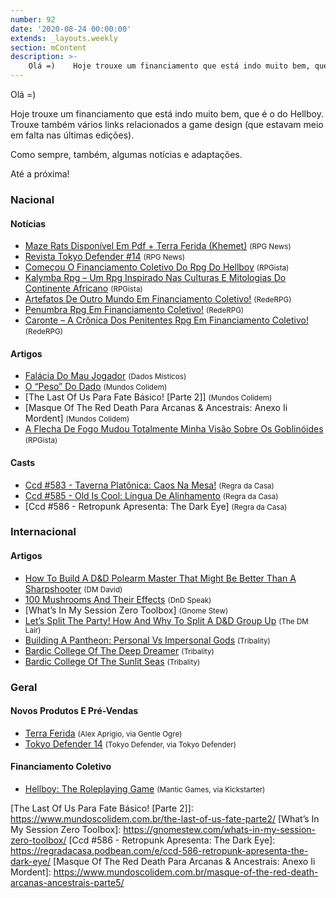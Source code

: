 ```yaml
---
number: 92
date: '2020-08-24 00:00:00'
extends: _layouts.weekly
section: mContent
description: >-
    Olá =)    Hoje trouxe um financiamento que está indo muito bem, que é o do Hellboy. Trouxe também vários links relacionados a game design (que estavam meio em falta nas últimas edições).    Como sempre, também, algumas notícias e adaptações.    Até a próxima!
---
```


Olá =)

Hoje trouxe um financiamento que está indo muito bem, que é o do Hellboy. Trouxe também vários links relacionados a game design (que estavam meio em falta nas últimas edições).

Como sempre, também, algumas notícias e adaptações.

Até a próxima!

### Nacional

#### Notícias

- [Maze Rats Disponível Em Pdf + Terra Ferida (Khemet)] <small>(RPG News)</small>
- [Revista Tokyo Defender #14] <small>(RPG News)</small>
- [Começou O Financiamento Coletivo Do Rpg Do Hellboy] <small>(RPGista)</small>
- [Kalymba Rpg – Um Rpg Inspirado Nas Culturas E Mitologias Do Continente Africano] <small>(RPGista)</small>
- [Artefatos De Outro Mundo Em Financiamento Coletivo!] <small>(RedeRPG)</small>
- [Penumbra Rpg Em Financiamento Coletivo!] <small>(RedeRPG)</small>
- [Caronte – A Crônica Dos Penitentes Rpg Em Financiamento Coletivo!] <small>(RedeRPG)</small>

#### Artigos

- [Falácia Do Mau Jogador] <small>(Dados Místicos)</small>
- [O “Peso” Do Dado] <small>(Mundos Colidem)</small>
- [The Last Of Us Para Fate Básico! [Parte 2]] <small>(Mundos Colidem)</small>
- [Masque Of The Red Death Para Arcanas &amp; Ancestrais: Anexo Ii Mordent] <small>(Mundos Colidem)</small>
- [A Flecha De Fogo Mudou Totalmente Minha Visão Sobre Os Goblinóides] <small>(RPGista)</small>

#### Casts

- [Ccd #583 - Taverna Platônica: Caos Na Mesa!] <small>(Regra da Casa)</small>
- [Ccd #585 - Old Is Cool: Língua De Alinhamento] <small>(Regra da Casa)</small>
- [Ccd #586 - Retropunk Apresenta: The Dark Eye] <small>(Regra da Casa)</small>

### Internacional

#### Artigos

- [How To Build A D&amp;D Polearm Master That Might Be Better Than A Sharpshooter] <small>(DM David)</small>
- [100 Mushrooms And Their Effects] <small>(DnD Speak)</small>
- [What’s In My Session Zero Toolbox] <small>(Gnome Stew)</small>
- [Let’s Split The Party! How And Why To Split A D&amp;D Group Up] <small>(The DM Lair)</small>
- [Building A Pantheon: Personal Vs Impersonal Gods] <small>(Tribality)</small>
- [Bardic College Of The Deep Dreamer] <small>(Tribality)</small>
- [Bardic College Of The Sunlit Seas] <small>(Tribality)</small>

### Geral

#### Novos Produtos E Pré-Vendas

- [Terra Ferida] <small>(Alex Aprigio, via Gentle Ogre)</small>
- [Tokyo Defender 14] <small>(Tokyo Defender, via Tokyo Defender)</small>

#### Financiamento Coletivo

- [Hellboy: The Roleplaying Game] <small>(Mantic Games, via Kickstarter)</small>


[Artefatos De Outro Mundo Em Financiamento Coletivo!]: https://www.rederpg.com.br/2020/08/22/artefatos-de-outro-mundo-em-financiamento-coletivo/
[Maze Rats Disponível Em Pdf + Terra Ferida (Khemet)]: https://newsrpg.wordpress.com/2020/08/22/maze-rats-disponivel-em-pdf-terra-ferida-khemet/
[Terra Ferida]: https://gentleogre.com.br/produto/terra-ferida/
[Penumbra Rpg Em Financiamento Coletivo!]: https://www.rederpg.com.br/2020/08/20/penumbra-rpg-em-financiamento-coletivo/
[Começou O Financiamento Coletivo Do Rpg Do Hellboy]: https://rpgista.com.br/2020/08/20/rpg-do-hellboy/
[Hellboy: The Roleplaying Game]: https://www.kickstarter.com/projects/manticgames/hellboy-the-next-chapter
[Revista Tokyo Defender #14]: https://newsrpg.wordpress.com/2020/08/20/revista-tokyo-defender-14/
[Tokyo Defender 14]: http://tokyodefender.com/tokyo-defender-14/
[Kalymba Rpg – Um Rpg Inspirado Nas Culturas E Mitologias Do Continente Africano]: https://rpgista.com.br/2020/08/19/kalymba-rpg-um-rpg-de-acao-e-aventura-epica-inspirado-nas-culturas-e-mitologias-do-continente-africano/
[Let’s Split The Party! How And Why To Split A D&amp;D Group Up]: https://www.thedmlair.com/2020/08/18/lets-split-the-party-how-and-why-to-split-a-dd-group-up/
[How To Build A D&amp;D Polearm Master That Might Be Better Than A Sharpshooter]: https://dmdavid.com/tag/how-to-build-a-dd-polearm-master-that-might-be-better-than-a-sharpshooter/
[Falácia Do Mau Jogador]: https://dadosmisticos.com/2020/08/18/falacia-do-mau-jogador/
[Building A Pantheon: Personal Vs Impersonal Gods]: https://www.tribality.com/2020/08/18/building-a-pantheon-personal-vs-impersonal-gods/
[Caronte – A Crônica Dos Penitentes Rpg Em Financiamento Coletivo!]: https://www.rederpg.com.br/2020/08/18/caronte-a-cronica-dos-penitentes-rpg-em-financiamento-coletivo/
[Ccd #583 - Taverna Platônica: Caos Na Mesa!]: https://regradacasa.podbean.com/e/ccd-583-taverna-platonica-caos-na-mesa/
[100 Mushrooms And Their Effects]: http://dndspeak.com/2020/08/100-mushrooms-and-their-effects/
[O “Peso” Do Dado]: https://www.mundoscolidem.com.br/peso-dado/
[Bardic College Of The Deep Dreamer]: https://www.tribality.com/2020/08/20/bardic-college-of-the-deep-dreamer/
[A Flecha De Fogo Mudou Totalmente Minha Visão Sobre Os Goblinóides]: https://rpgista.com.br/2020/08/20/leia-flecha-de-fogo-e-os-goblinoides-nao-serao-mais-os-mesmos-para-voce/
[Ccd #585 - Old Is Cool: Língua De Alinhamento]: https://regradacasa.podbean.com/e/ccd-585-old-is-cool-lingua-de-alinhamento/
[Bardic College Of The Sunlit Seas]: https://www.tribality.com/2020/08/21/bardic-college-of-the-sunlit-seas/
[The Last Of Us Para Fate Básico! [Parte 2]]: https://www.mundoscolidem.com.br/the-last-of-us-fate-parte2/
[What’s In My Session Zero Toolbox]: https://gnomestew.com/whats-in-my-session-zero-toolbox/
[Ccd #586 - Retropunk Apresenta: The Dark Eye]: https://regradacasa.podbean.com/e/ccd-586-retropunk-apresenta-the-dark-eye/
[Masque Of The Red Death Para Arcanas &amp; Ancestrais: Anexo Ii Mordent]: https://www.mundoscolidem.com.br/masque-of-the-red-death-arcanas-ancestrais-parte5/
